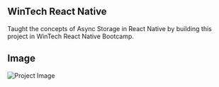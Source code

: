 
## WinTech React Native

Taught the concepts of Async Storage in React Native by building this project in WinTech React Native Bootcamp.

## Image

![Project Image](https://cdn.discordapp.com/attachments/973658571545923615/1194301907708170430/Screenshot_2024-01-09_at_8.59.13_PM.png?ex=65afdb53&is=659d6653&hm=345fae598c2740cac07a2260902b0e0cd15081117108c9f1df81e5d76e1c3764&)
  
